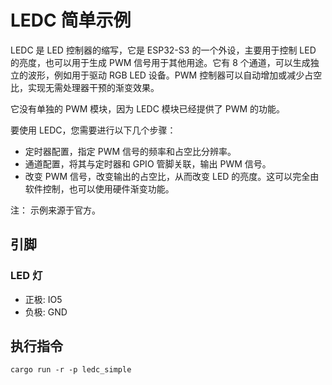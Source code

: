 # LEDC 简单示例

LEDC 是 LED 控制器的缩写，它是 ESP32-S3 的一个外设，主要用于控制 LED 的亮度，也可以用于生成 PWM 信号用于其他用途。它有 8 个通道，可以生成独立的波形，例如用于驱动 RGB LED 设备。PWM 控制器可以自动增加或减少占空比，实现无需处理器干预的渐变效果。

它没有单独的 PWM 模块，因为 LEDC 模块已经提供了 PWM 的功能。

要使用 LEDC，您需要进行以下几个步骤：

- 定时器配置，指定 PWM 信号的频率和占空比分辨率。
- 通道配置，将其与定时器和 GPIO 管脚关联，输出 PWM 信号。
- 改变 PWM 信号，改变输出的占空比，从而改变 LED 的亮度。这可以完全由软件控制，也可以使用硬件渐变功能。

注： 示例来源于官方。

## 引脚

### LED 灯

- 正极: IO5
- 负极: GND

## 执行指令

```shell
cargo run -r -p ledc_simple
```
